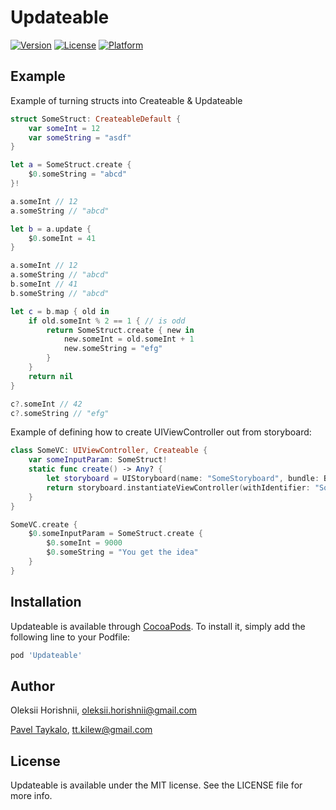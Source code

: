 # Updateable

[![Version](https://img.shields.io/cocoapods/v/Updateable.svg?style=flat)](http://cocoapods.org/pods/Updateable)
[![License](https://img.shields.io/cocoapods/l/Updateable.svg?style=flat)](http://cocoapods.org/pods/Updateable)
[![Platform](https://img.shields.io/cocoapods/p/Updateable.svg?style=flat)](http://cocoapods.org/pods/Updateable)

## Example

Example of turning structs into Createable & Updateable

``` swift
struct SomeStruct: CreateableDefault {
    var someInt = 12
    var someString = "asdf"
}

let a = SomeStruct.create {
    $0.someString = "abcd"
}!

a.someInt // 12
a.someString // "abcd"

let b = a.update {
    $0.someInt = 41
}

a.someInt // 12
a.someString // "abcd"
b.someInt // 41
b.someString // "abcd"

let c = b.map { old in
    if old.someInt % 2 == 1 { // is odd
        return SomeStruct.create { new in
            new.someInt = old.someInt + 1
            new.someString = "efg"
        }
    }
    return nil
}

c?.someInt // 42
c?.someString // "efg"
```

Example of defining how to create UIViewController out from storyboard:

``` swift
class SomeVC: UIViewController, Createable {
    var someInputParam: SomeStruct!
    static func create() -> Any? {
        let storyboard = UIStoryboard(name: "SomeStoryboard", bundle: Bundle.main)
        return storyboard.instantiateViewController(withIdentifier: "SomeVC")
    }
}

SomeVC.create {
    $0.someInputParam = SomeStruct.create {
        $0.someInt = 9000
        $0.someString = "You get the idea"
    }
}
```

## Installation

Updateable is available through [CocoaPods](http://cocoapods.org). To install
it, simply add the following line to your Podfile:

```ruby
pod 'Updateable'
```

## Author

Oleksii Horishnii, oleksii.horishnii@gmail.com

[Pavel Taykalo](https://github.com/PaulTaykalo), tt.kilew@gmail.com

## License

Updateable is available under the MIT license. See the LICENSE file for more info.
